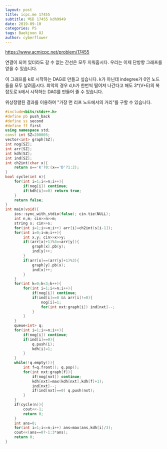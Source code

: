 ```yaml
---
layout: post
title: icpc.me 17455
subtitle: 백준 17455 kdh9949
date: 2019-09-10
categories: PS
tags: Baekjoon OJ
author: cyberflower
---
```


<https://www.acmicpc.net/problem/17455>

연결이 되어 있더라도 갈 수 없는 간선은 모두 지워줍시다. 우리는 이제 단방향 그래프를 얻을 수 있습니다.

이 그래프를 k로 시작하는 DAG로 만들고 싶습니다. k가 아닌데 indegree가 0인 노드들을 모두 날려줍시다. 최악의 경우 d,h가 한번씩 떨어져 나간다고 해도 3*(V+E)의 복잡도로 k에서 시작하는 DAG를 만들어 줄 수 있습니다.

위상정렬된 결과를 이용하여 "가장 먼 리프 노드에서의 거리"를 구할 수 있습니다.

```cpp
#include<bits/stdc++.h>
#define pb push_back
#define ss second
#define ff first
using namespace std;
const int SZ=200005;
vector<int> graph[SZ];
int nog[SZ];
int arr[SZ];
int kdh[SZ];
int ind[SZ];
int ch2int(char x){
	return x=='K'?0:(x=='D'?1:2);
}
bool cycle(int n){
	for(int i=1;i<=n;i++){
		if(nog[i]) continue;
		if(kdh[i]==0) return true;
	}
	return false;
}
int main(void){
	ios::sync_with_stdio(false); cin.tie(NULL);
	int n,m; cin>>n>>m;
	string s; cin>>s;
	for(int i=1;i<=n;i++) arr[i]=ch2int(s[i-1]);
	for(int i=0;i<m;i++){
		int x,y; cin>>x>>y;
		if((arr[x]+1)%3==arr[y]){
			graph[x].pb(y);
			ind[y]++;
		}
		if(arr[x]==(arr[y]+1)%3){
			graph[y].pb(x);
			ind[x]++;
		}
	}
	for(int k=0;k<3;k++){
		for(int i=1;i<=n;i++){
			if(nog[i]) continue;
			if(ind[i]==0 && arr[i]!=0){
				nog[i]=1;
				for(int nxt:graph[i]) ind[nxt]--;
			}
		}
	}
	queue<int> q;
	for(int i=1;i<=n;i++){
		if(nog[i]) continue;
		if(ind[i]==0){
			q.push(i);
			kdh[i]=1;
		}
	}
	while(!q.empty()){
		int f=q.front(); q.pop();
		for(int nxt:graph[f]){
			if(nog[nxt]) continue;
			kdh[nxt]=max(kdh[nxt],kdh[f]+1);
			ind[nxt]--;
			if(ind[nxt]==0) q.push(nxt);
		}
	}
	if(cycle(n)){
		cout<<-1;
		return 0;
	}
	int ans=0;
	for(int i=1;i<=n;i++) ans=max(ans,kdh[i]/3);
	cout<<(ans==0?-1:3*ans);
	return 0;
}
```
